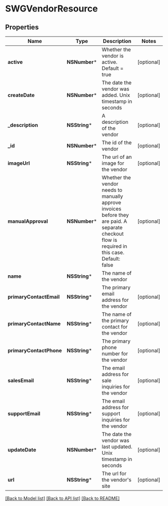 # SWGVendorResource

## Properties
Name | Type | Description | Notes
------------ | ------------- | ------------- | -------------
**active** | **NSNumber*** | Whether the vendor is active.  Default &#x3D; true | [optional] 
**createDate** | **NSNumber*** | The date the vendor was added. Unix timestamp in seconds | [optional] 
**_description** | **NSString*** | A description of the vendor | [optional] 
**_id** | **NSNumber*** | The id of the vendor | [optional] 
**imageUrl** | **NSString*** | The url of an image for the vendor | [optional] 
**manualApproval** | **NSNumber*** | Whether the vendor needs to manually approve invoices before they are paid.  A separate checkout flow is required in this case.  Default: false | [optional] 
**name** | **NSString*** | The name of the vendor | 
**primaryContactEmail** | **NSString*** | The primary email address for the vendor | [optional] 
**primaryContactName** | **NSString*** | The name of the primary contact for the vendor | [optional] 
**primaryContactPhone** | **NSString*** | The primary phone number for the vendor | [optional] 
**salesEmail** | **NSString*** | The email address for sale inquiries for the vendor | [optional] 
**supportEmail** | **NSString*** | The email address for support inquiries for the vendor | [optional] 
**updateDate** | **NSNumber*** | The date the vendor was last updated. Unix timestamp in seconds | [optional] 
**url** | **NSString*** | The url for the vendor&#39;s site | [optional] 

[[Back to Model list]](../README.md#documentation-for-models) [[Back to API list]](../README.md#documentation-for-api-endpoints) [[Back to README]](../README.md)


